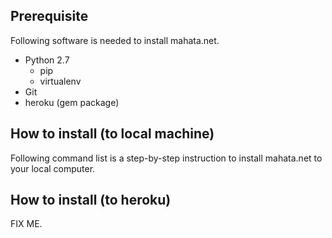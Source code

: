 ## Prerequisite

Following software is needed to install mahata.net.

* Python 2.7
  * pip
  * virtualenv
* Git
* heroku (gem package)

## How to install (to local machine)

Following command list is a step-by-step instruction to install mahata.net to your local computer.

## How to install (to heroku)

FIX ME.
